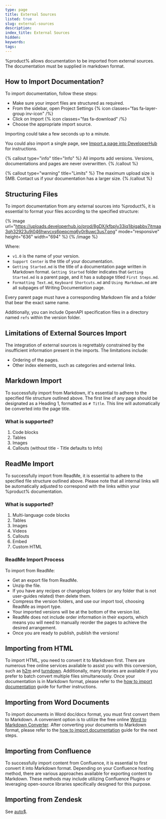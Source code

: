 ```yaml
---
type: page
title: External Sources
listed: true
slug: external-sources
description: 
index_title: External Sources
hidden: 
keywords: 
tags: 
---
```


%product% allows documentation to be imported from external sources. The documentation must be supplied in markdown format.

## How to Import Documentation?

To import documentation, follow these steps:

- Make sure your import files are structured as required.
- From the sidebar, open Project Settings {% icon classes="fas fa-layer-group inv-icon" /%}
- Click on Import {% icon classes="fas fa-download" /%}
- Choose the appropriate import source.

Importing could take a few seconds up to a minute.

You could also import a single page, see [Import a page into DeveloperHub](/support-center/importing-documentation#import-a-page-into-product) for instructions.

{% callout type="info" title="Info" %}
All imports add versions. Versions, documentations and pages are never overwritten.
{% /callout %}

{% callout type="warning" title="Limits" %}
The maximum upload size is 5MB. Contact us if your documentation has a larger size.
{% /callout %}

## Structuring Files

To import documentation from any external sources into %product%, it is essential to format your files according to the specified structure:

{% image url="https://uploads.developerhub.io/prod/8gDX/kfbply33iq1ibigabbv7itmaa3qh32923u9j046hwvcxs6pepcmq6y0r8uwc3us7.png" mode="responsive" height="636" width="694" %}
{% /image %}

Where:

- `v1.0` is the name of your version.
- `Support Center` is the title of your documentation.
- `Getting Started.md` is the title of a documentation page written in Markdown format. `Getting Started` folder indicates that `Getting Started.md` is a parent page, and it has a subpage titled `First Steps.md`.
- `Formatting Text.md`, `Keyboard Shortcuts.md` and `Using Markdown.md` are all subpages of Writing Documentation page.

Every parent page must have a corresponding Markdown file and a folder that bear the exact same name.

Additionally, you can include OpenAPI specification files in a directory named `refs` within the version folder.

## Limitations of External Sources Import

The integration of external sources is regrettably constrained by the insufficient information present in the imports. The limitations include:

- Ordering of the pages.
- Other index elements, such as categories and external links.

## Markdown Import

To successfully import from Markdown, it's essential to adhere to the specified file structure outlined above. The first line of any page should be designated as a Heading 1, formatted as `# Title`. This line will automatically be converted into the page title.

### What is supported?

1. Code blocks
2. Tables
3. Images
4. Callouts (without title - Title defaults to Info)

## ReadMe Import

To successfully import from ReadMe, it is essential to adhere to the specified file structure outlined above. Please note that all internal links will be automatically adjusted to correspond with the links within your %product% documentation.

### What is supported?

1. Multi-language code blocks
2. Tables
3. Images
4. Videos
5. Callouts
6. Embed
7. Custom HTML

### ReadMe Import Process

To import from ReadMe:

- Get an export file from ReadMe.
- Unzip the file.
- If you have any recipes or changelogs folders (or any folder that is not user-guides related) then delete them.
- Compress the version folders, and use our import tool, choosing ReadMe as import type.
- Your imported versions will be at the bottom of the version list.
- ReadMe does not include order information in their exports, which means you will need to manually reorder the pages to achieve the desired arrangement.
- Once you are ready to publish, publish the versions!

## Importing from HTML

To import HTML, you need to convert it to Markdown first. There are numerous free online services available to assist you with this conversion, such as [h2m](http://tinyambition.com/h2m/) and [turndown](https://domchristie.github.io/turndown/). Additionally, many libraries are available if you prefer to batch convert multiple files simultaneously. Once your documentation is in Markdown format, please refer to the [how to import documentation](/support-center/external-sources#how-to-import-documentation) guide for further instructions.

## Importing from Word Documents

To import documents in Word doc/docx format, you must first convert them to Markdown. A convenient option is to utilize the free online [Word to Markdown Converter](https://word2md.com/). After converting your documents to Markdown format, please refer to the [how to import documentation](/support-center/external-sources#how-to-import-documentation) guide for the next steps.

## Importing from Confluence

To successfully import content from Confluence, it is essential to first convert it into Markdown format. Depending on your Confluence hosting method, there are various approaches available for exporting content to Markdown. These methods may include utilizing Confluence Plugins or leveraging open-source libraries specifically designed for this purpose.

## Importing from Zendesk

See [auto$](/support-center/import-from-zendesk).